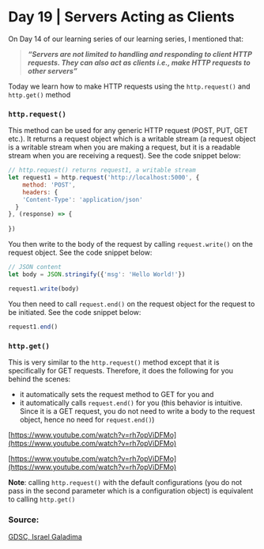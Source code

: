 # Day 19 | Servers Acting as Clients

On Day 14 of our learning series of our learning series, I mentioned that: 

> ***“Servers are not limited to handling and responding to client HTTP requests. They can also act as clients i.e., make HTTP requests to other servers”***
> 

Today we learn how to make HTTP requests using the `http.request()` and `http.get()` method

### `http.request()`

This method can be used for any generic HTTP request (POST, PUT, GET etc.). It returns a request object which is a writable stream (a request object is a writable stream when you are making a request, but it is a readable stream when you are receiving a request). See the code snippet below:

```jsx
// http.request() returns request1, a writable stream
let request1 = http.request('http://localhost:5000', {
	method: 'POST',
	headers: {
    'Content-Type': 'application/json'
  }
}, (response) => {
  
})
```

You then write to the body of the request by calling `request.write()` on the request object. See the code snippet below:

```jsx
// JSON content
let body = JSON.stringify({'msg': 'Hello World!'})

request1.write(body)
```

You then need to call `request.end()` on the request object for the request to be initiated. See the code snippet below:

```jsx
request1.end()
```

### `http.get()`

This is very similar to the `http.request()` method except that it is specifically for GET requests. Therefore, it does the following for you behind the scenes:

- it automatically sets the request method to GET for you and
- it automatically calls `request.end()` for you (this behavior is intuitive. Since it is a GET request, you do not need to write a body to the request object, hence no need for `request.end()`)

[https://www.youtube.com/watch?v=rh7opViDFMo](https://www.youtube.com/watch?v=rh7opViDFMo)

[https://www.youtube.com/watch?v=rh7opViDFMo](https://www.youtube.com/watch?v=rh7opViDFMo)

**Note**: calling `http.request()` with the default configurations (you do not pass in the second parameter which is a configuration object) is equivalent to calling `http.get()`

### Source:

[GDSC, Israel Galadima](https://israelgaladima.notion.site/Day-19-Servers-Acting-as-Clients-6c935caa42f64bcea9fd6a017a9ecca0)